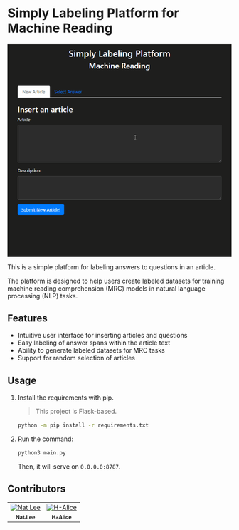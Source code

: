 # Simply Labeling Platform for Machine Reading

<p style="text-align: center">
  <img align="center" src="https://raw.githubusercontent.com/NatLee/simply-labeling-platform-for-machine-reading/main/doc/demo.gif" alt="Demo">
</p>

This is a simple platform for labeling answers to questions in an article.

The platform is designed to help users create labeled datasets for training machine reading comprehension (MRC) models in natural language processing (NLP) tasks.

## Features

- Intuitive user interface for inserting articles and questions
- Easy labeling of answer spans within the article text
- Ability to generate labeled datasets for MRC tasks
- Support for random selection of articles

## Usage

1. Install the requirements with pip.

    > This project is Flask-based.

    ```bash
    python -m pip install -r requirements.txt
    ```

2. Run the command:

    ```bash
    python3 main.py
    ```

    Then, it will serve on `0.0.0.0:8787`.

## Contributors

<!-- ALL-CONTRIBUTORS-LIST:START - Do not remove or modify this section -->
<!-- prettier-ignore-start -->
<!-- markdownlint-disable -->
<table>
  <tbody>
    <tr>
      <td align="center"><a href="https://github.com/NatLee"><img src="https://avatars.githubusercontent.com/u/10178964?v=3?s=100" width="100px;" alt="Nat Lee"/><br /><sub><b>Nat Lee</b></sub></a></td>
      <td align="center"><a href="https://github.com/h-alice"><img src="https://avatars.githubusercontent.com/u/16372174?v=3?s=100" width="100px;" alt="H-Alice"/><br /><sub><b>H-Alice</b></sub></a></td>
    </tr>
  </tbody>
</table>

<!-- markdownlint-restore -->
<!-- prettier-ignore-end -->

<!-- ALL-CONTRIBUTORS-LIST:END -->


